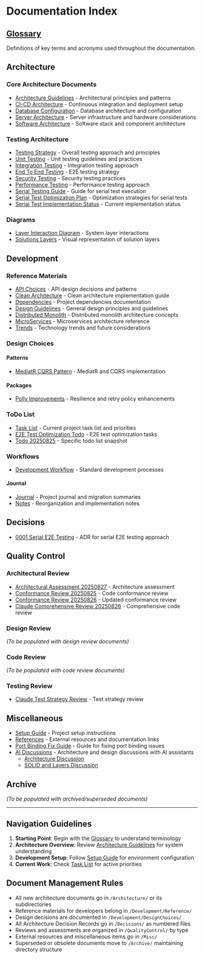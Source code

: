 # Documentation Index

## [Glossary](./.Glossary.md)
Definitions of key terms and acronyms used throughout the documentation.

## Architecture

### Core Architecture Documents
- [Architecture Guidelines](./Architecture/Architecture%20Guidelines.md) - Architectural principles and patterns
- [CI-CD Architecture](./Architecture/CI-CD-Architecture.md) - Continuous integration and deployment setup
- [Database Configuration](./Architecture/Database-Configuration.md) - Database architecture and configuration
- [Server Architecture](./Architecture/Server-Architecture.md) - Server infrastructure and hardware considerations
- [Software Architecture](./Architecture/Software-Architecture.md) - Software stack and component architecture

### Testing Architecture
- [Testing Strategy](./Architecture/Testing/1-Testing%20Strategy.md) - Overall testing approach and principles
- [Unit Testing](./Architecture/Testing/Unit%20Testing.md) - Unit testing guidelines and practices
- [Integration Testing](./Architecture/Testing/Integration%20Testing.md) - Integration testing approach
- [End To End Testing](./Architecture/Testing/End%20To%20End%20Testing.md) - E2E testing strategy
- [Security Testing](./Architecture/Testing/Security%20Testing.md) - Security testing practices
- [Performance Testing](./Architecture/Testing/Performance%20Testing.md) - Performance testing approach
- [Serial Testing Guide](./Architecture/Testing/SERIAL-TESTING-GUIDE.md) - Guide for serial test execution
- [Serial Test Optimization Plan](./Architecture/Testing/SERIAL-TEST-OPTIMIZATION-PLAN.md) - Optimization strategies for serial tests
- [Serial Test Implementation Status](./Architecture/Testing/Serial-Test-Implementation-Status.md) - Current implementation status

### Diagrams
- [Layer Interaction Diagram](./Architecture/Diagrams/Layer%20Interaction%20Diagram.md) - System layer interactions
- [Solutions Layers](./Architecture/Diagrams/Solutions%20Layers.png) - Visual representation of solution layers

## Development

### Reference Materials
- [API Choices](./Development/Reference/Api%20Choices.md) - API design decisions and patterns
- [Clean Architecture](./Development/Reference/Clean%20Architecture.md) - Clean architecture implementation guide
- [Dependencies](./Development/Reference/Dependencies.md) - Project dependencies documentation
- [Design Guidelines](./Development/Reference/Design%20Guidelines.md) - General design principles and guidelines
- [Distributed Monolith](./Development/Reference/Distributed%20Monolith.md) - Distributed monolith architecture concepts
- [MicroServices](./Development/Reference/MicroServices.md) - Microservices architecture reference
- [Trends](./Development/Reference/Trends.md) - Technology trends and future considerations

### Design Choices

#### Patterns
- [MediatR CQRS Pattern](./Development/DesignChoices/Patterns/MediatR-CQRS-Pattern.md) - MediatR and CQRS implementation

#### Packages
- [Polly Improvements](./Development/DesignChoices/Packages/POLLY_IMPROVEMENTS.md) - Resilience and retry policy enhancements

### ToDo List
- [Task List](./Development/ToDo%20List/TaskList.md) - Current project task list and priorities
- [E2E Test Optimization Todo](./Development/ToDo%20List/E2E-Test-Optimization-Todo.md) - E2E test optimization tasks
- [Todo 20250825](./Development/ToDo%20List/todo-20250825.md) - Specific todo list snapshot

### Workflows
- [Development Workflow](./Development/Workflows/Development-Workflow.md) - Standard development processes

#### Journal
- [Journal](./Development/Workflows/Journal/Journal.md) - Project journal and migration summaries
- [Notes](./Development/Workflows/Journal/Notes.md) - Reorganization and implementation notes

## Decisions
- [0001 Serial E2E Testing](./Decisions/0001-Serial-E2E-Testing.md) - ADR for serial E2E testing approach

## Quality Control

### Architectural Review
- [Architectural Assessment 20250827](./QualityControl/ArchitecturalReview/Architectural-Assessment-20250827.md) - Architecture assessment
- [Conformance Review 20250825](./QualityControl/ArchitecturalReview/Conformance%20Review-20250825.md) - Code conformance review
- [Conformance Review 20250826](./QualityControl/ArchitecturalReview/Conformance%20Review-20250826.md) - Updated conformance review
- [Claude Comprehensive Review 20250826](./QualityControl/ArchitecturalReview/claude-Comprehensive%20Review-20250826.md) - Comprehensive code review

### Design Review
*(To be populated with design review documents)*

### Code Review
*(To be populated with code review documents)*

### Testing Review
- [Claude Test Strategy Review](./QualityControl/TestingReview/claude-test-strategy-review.md) - Test strategy review

## Miscellaneous
- [Setup Guide](./Misc/SETUP-GUIDE.md) - Project setup instructions
- [References](./Misc/References.md) - External resources and documentation links
- [Port Binding Fix Guide](./Misc/Port-Binding-Fix-Guide.md) - Guide for fixing port binding issues
- [AI Discussions](./Misc/AI%20Discussions/) - Architecture and design discussions with AI assistants
  - [Architecture Discussion](./Misc/AI%20Discussions/Architecture%20Discussion.txt)
  - [SOLID and Layers Discussion](./Misc/AI%20Discussions/solid%20and%20layers%20discussion)

## Archive
*(To be populated with archived/superseded documents)*

---

## Navigation Guidelines

1. **Starting Point**: Begin with the [Glossary](./.Glossary.md) to understand terminology
2. **Architecture Overview**: Review [Architecture Guidelines](./Architecture/Architecture%20Guidelines.md) for system understanding
3. **Development Setup**: Follow [Setup Guide](./Misc/SETUP-GUIDE.md) for environment configuration
4. **Current Work**: Check [Task List](./Development/ToDo%20List/TaskList.md) for active priorities

## Document Management Rules

- All new architecture documents go in `/Architecture/` or its subdirectories
- Reference materials for developers belong in `/Development/Reference/`
- Design decisions are documented in `/Development/DesignChoices/`
- All Architecture Decision Records go in `/Decisions/` as numbered files
- Reviews and assessments are organized in `/QualityControl/` by type
- External resources and miscellaneous items go in `/Misc/`
- Superseded or obsolete documents move to `/Archive/` maintaining directory structure